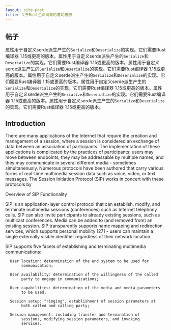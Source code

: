 ```yaml
---
layout: site-post
title: 关于Rust生命周期的魔幻猜想
---
```

## 帖子
属性用于自定义serde派生产生的`Serialize`和`Deserialize`的实现。它们需要Rust编译器
1.15或更高的版本。属性用于自定义serde派生产生的`Serialize`和`Deserialize`的实现。它们需要Rust编译器
1.15或更高的版本。属性用于自定义serde派生产生的`Serialize`和`Deserialize`的实现。它们需要Rust编译器
1.15或更高的版本。属性用于自定义serde派生产生的`Serialize`和`Deserialize`的实现。它们需要Rust编译器
1.15或更高的版本。属性用于自定义serde派生产生的`Serialize`和`Deserialize`的实现。它们需要Rust编译器
1.15或更高的版本。属性用于自定义serde派生产生的`Serialize`和`Deserialize`的实现。它们需要Rust编译器
1.15或更高的版本。属性用于自定义serde派生产生的`Serialize`和`Deserialize`的实现。它们需要Rust编译器
1.15或更高的版本。

## Introduction
There are many applications of the Internet that require the creation
   and management of a session, where a session is considered an
   exchange of data between an association of participants.  The
   implementation of these applications is complicated by the practices
   of participants: users may move between endpoints, they may be
   addressable by multiple names, and they may communicate in several
   different media - sometimes simultaneously.  Numerous protocols have
   been authored that carry various forms of real-time multimedia
   session data such as voice, video, or text messages.  The Session
   Initiation Protocol (SIP) works in concert with these protocols by

Overview of SIP Functionality

   SIP is an application-layer control protocol that can establish,
   modify, and terminate multimedia sessions (conferences) such as
   Internet telephony calls.  SIP can also invite participants to
   already existing sessions, such as multicast conferences.  Media can
   be added to (and removed from) an existing session.  SIP
   transparently supports name mapping and redirection services, which
   supports personal mobility [27] - users can maintain a single
   externally visible identifier regardless of their network location.

   SIP supports five facets of establishing and terminating multimedia
   communications:

      User location: determination of the end system to be used for
           communication;

      User availability: determination of the willingness of the called
           party to engage in communications;

      User capabilities: determination of the media and media parameters
           to be used;

      Session setup: "ringing", establishment of session parameters at
           both called and calling party;

      Session management: including transfer and termination of
           sessions, modifying session parameters, and invoking
           services.
